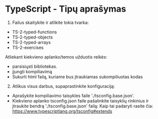 # TypeScript - Tipų aprašymas

1. Failus skaitykite ir atlikite tokia tvarka:
  * TS-2-typed-functions
  * TS-2-typed-objects
  * TS-2-typed-arrays
  * TS-2-exercises

  Atliekant kiekvieno aplanko/temos užduotis reikės:
   * parsisiųsti bibliotekas.
   * įjungti kompiliavimą
   * Sukurti html failą, kuriame bus įtraukiamas sukompiliuotas kodas

2. Atlikus visus darbus, supaprastinkite konfiguraciją:
  * Aprašykite kompiliavimo taisykles faile './tsconfig.base.json'.
  * Kiekvieno aplanko tsconfig.json faile pašalinkite taisyklių rinkinius ir įtraukite bendrą './tsconfig.base.json' failą:
    Kaip tai padaryti rasite čia:
    https://www.typescriptlang.org/tsconfig#extends